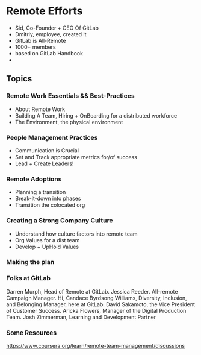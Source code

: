 # Remote Efforts

- Sid, Co-Founder + CEO Of GitLab
- Dmitriy, employee, created it
- GitLab is All-Remote
- 1000+ members
- based on GitLab Handbook
-

## Topics

### Remote Work Essentials && Best-Practices

- About Remote Work
- Building A Team, Hiring + OnBoarding for a distributed workforce
- The Environment, the physical environment

### People Management Practices

- Communication is Crucial
- Set and Track appropriate metrics for/of success
- Lead + Create Leaders!

### Remote Adoptions

- Planning a transition
- Break-it-down into phases
- Transition the colocated org

### Creating a Strong Company Culture

- Understand how culture factors into remote team
- Org Values for a dist team
- Develop + UpHold Values

### Making the plan

### Folks at GitLab

Darren Murph, Head of Remote at GitLab.
Jessica Reeder. All-remote Campaign Manager. Hi,
Candace Byrdsong Williams, Diversity, Inclusion, and Belonging Manager, here at GitLab.
David Sakamoto,
the Vice President of Customer Success.
Aricka Flowers, Manager of the Digital Production Team.
Josh Zimmerman, Learning and Development Partner

### Some Resources

https://www.coursera.org/learn/remote-team-management/discussions
